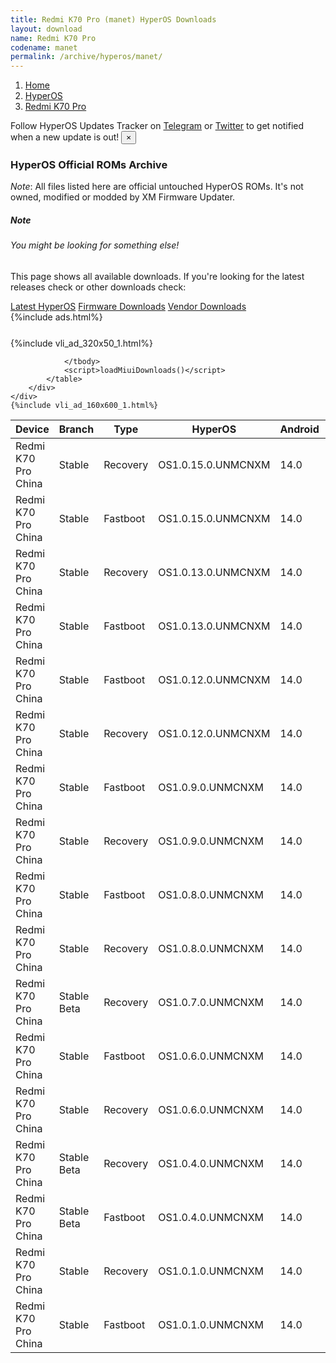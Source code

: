 ```yaml
---
title: Redmi K70 Pro (manet) HyperOS Downloads
layout: download
name: Redmi K70 Pro
codename: manet
permalink: /archive/hyperos/manet/
---
```

<nav aria-label="breadcrumb">
    <ol class="breadcrumb">
        <li class="breadcrumb-item"><a href="/">Home</a></li>
        <li class="breadcrumb-item"><a href="/hyperos/">HyperOS</a></li>
        <li class="breadcrumb-item active" aria-current="page"><a href="/hyperos/manet/">Redmi K70 Pro</a></li>
    </ol>
</nav>
<div class="alert alert-primary alert-dismissible fade show" role="alert">
    Follow HyperOS Updates Tracker on <a href="https://t.me/MIUIUpdatesTracker" class="alert-link">Telegram</a>
     or <a href="https://twitter.com/MiFwUpdater" class="alert-link">Twitter</a> to get notified when a new update is out!
    <button type="button" class="close" data-dismiss="alert" aria-label="Close">
        <span aria-hidden="true">&times;</span>
    </button>
</div>

### HyperOS Official ROMs Archive
*Note*: All files listed here are official untouched HyperOS ROMs. It's not owned, modified or modded by XM Firmware Updater.
<div class="card">
  <div class="card-body">
    <h5 class="card-title">Note</h5>
    <h6 class="card-subtitle mb-2 text-muted">You might be looking for something else!</h6>
    <p class="card-text">This page shows all available downloads.
     If you're looking for the latest releases check or other downloads check:</p>
    <a href="/hyperos/manet/" class="card-link">Latest HyperOS</a>
    <a href="/firmware/manet/" class="card-link">Firmware Downloads</a>
    <a href="/vendor/manet/" class="card-link">Vendor Downloads</a>
  </div>
</div>
{%include ads.html%}
<div class="row justify-content-center">
    <div class="col-10">
        <div class="table-responsive-md" style="margin-top: 25px;">
            {%include vli_ad_320x50_1.html%}
            <table id="miui" class="display dt-responsive nowrap compact table table-striped table-hover table-sm">
                <thead class="thead-dark">
                    <tr>
                        <th data-ref="device">Device</th>
                        <th data-ref="branch">Branch</th>
                        <th data-ref="type">Type</th>
                        <th data-ref="miui">HyperOS</th>
                        <th data-ref="android">Android</th>
                        <th data-ref="size">Size</th>
                        <th data-ref="size">Date</th>
                        <th data-ref="link">Link</th>
                    </tr>
                </thead>
                <tbody>
                <tr><td>Redmi K70 Pro China</td><td>Stable</td><td>Recovery</td><td>OS1.0.15.0.UNMCNXM</td><td>14.0</td><td>6.5 GB</td><td>2024-06-03</td><td><a href="/hyperos/manet/stable/OS1.0.15.0.UNMCNXM/">Download</a></td></tr>
<tr><td>Redmi K70 Pro China</td><td>Stable</td><td>Fastboot</td><td>OS1.0.15.0.UNMCNXM</td><td>14.0</td><td>8.3 GB</td><td>2024-05-28</td><td><a href="/hyperos/manet/stable/OS1.0.15.0.UNMCNXM/">Download</a></td></tr>
<tr><td>Redmi K70 Pro China</td><td>Stable</td><td>Recovery</td><td>OS1.0.13.0.UNMCNXM</td><td>14.0</td><td>6.5 GB</td><td>2024-03-15</td><td><a href="/hyperos/manet/stable/OS1.0.13.0.UNMCNXM/">Download</a></td></tr>
<tr><td>Redmi K70 Pro China</td><td>Stable</td><td>Fastboot</td><td>OS1.0.13.0.UNMCNXM</td><td>14.0</td><td>8.2 GB</td><td>2024-02-27</td><td><a href="/hyperos/manet/stable/OS1.0.13.0.UNMCNXM/">Download</a></td></tr>
<tr><td>Redmi K70 Pro China</td><td>Stable</td><td>Fastboot</td><td>OS1.0.12.0.UNMCNXM</td><td>14.0</td><td>8.0 GB</td><td>2024-01-26</td><td><a href="/hyperos/manet/stable/OS1.0.12.0.UNMCNXM/">Download</a></td></tr>
<tr><td>Redmi K70 Pro China</td><td>Stable</td><td>Recovery</td><td>OS1.0.12.0.UNMCNXM</td><td>14.0</td><td>6.5 GB</td><td>2024-01-19</td><td><a href="/hyperos/manet/stable/OS1.0.12.0.UNMCNXM/">Download</a></td></tr>
<tr><td>Redmi K70 Pro China</td><td>Stable</td><td>Fastboot</td><td>OS1.0.9.0.UNMCNXM</td><td>14.0</td><td>8.0 GB</td><td>2024-01-02</td><td><a href="/hyperos/manet/stable/OS1.0.9.0.UNMCNXM/">Download</a></td></tr>
<tr><td>Redmi K70 Pro China</td><td>Stable</td><td>Recovery</td><td>OS1.0.9.0.UNMCNXM</td><td>14.0</td><td>6.5 GB</td><td>2023-12-25</td><td><a href="/hyperos/manet/stable/OS1.0.9.0.UNMCNXM/">Download</a></td></tr>
<tr><td>Redmi K70 Pro China</td><td>Stable</td><td>Fastboot</td><td>OS1.0.8.0.UNMCNXM</td><td>14.0</td><td>8.0 GB</td><td>2023-12-23</td><td><a href="/hyperos/manet/stable/OS1.0.8.0.UNMCNXM/">Download</a></td></tr>
<tr><td>Redmi K70 Pro China</td><td>Stable</td><td>Recovery</td><td>OS1.0.8.0.UNMCNXM</td><td>14.0</td><td>6.5 GB</td><td>2023-12-13</td><td><a href="/hyperos/manet/stable/OS1.0.8.0.UNMCNXM/">Download</a></td></tr>
<tr><td>Redmi K70 Pro China</td><td>Stable Beta</td><td>Recovery</td><td>OS1.0.7.0.UNMCNXM</td><td>14.0</td><td>6.5 GB</td><td>2023-12-13</td><td><a href="/hyperos/manet/stable beta/OS1.0.7.0.UNMCNXM/">Download</a></td></tr>
<tr><td>Redmi K70 Pro China</td><td>Stable</td><td>Fastboot</td><td>OS1.0.6.0.UNMCNXM</td><td>14.0</td><td>8.0 GB</td><td>2023-12-09</td><td><a href="/hyperos/manet/stable/OS1.0.6.0.UNMCNXM/">Download</a></td></tr>
<tr><td>Redmi K70 Pro China</td><td>Stable</td><td>Recovery</td><td>OS1.0.6.0.UNMCNXM</td><td>14.0</td><td>6.5 GB</td><td>2023-12-05</td><td><a href="/hyperos/manet/stable/OS1.0.6.0.UNMCNXM/">Download</a></td></tr>
<tr><td>Redmi K70 Pro China</td><td>Stable Beta</td><td>Recovery</td><td>OS1.0.4.0.UNMCNXM</td><td>14.0</td><td>6.5 GB</td><td>2023-11-29</td><td><a href="/hyperos/manet/stable beta/OS1.0.4.0.UNMCNXM/">Download</a></td></tr>
<tr><td>Redmi K70 Pro China</td><td>Stable Beta</td><td>Fastboot</td><td>OS1.0.4.0.UNMCNXM</td><td>14.0</td><td>8.0 GB</td><td>2023-11-29</td><td><a href="/hyperos/manet/stable beta/OS1.0.4.0.UNMCNXM/">Download</a></td></tr>
<tr><td>Redmi K70 Pro China</td><td>Stable</td><td>Recovery</td><td>OS1.0.1.0.UNMCNXM</td><td>14.0</td><td>6.5 GB</td><td>2023-11-29</td><td><a href="/hyperos/manet/stable/OS1.0.1.0.UNMCNXM/">Download</a></td></tr>
<tr><td>Redmi K70 Pro China</td><td>Stable</td><td>Fastboot</td><td>OS1.0.1.0.UNMCNXM</td><td>14.0</td><td>8.0 GB</td><td>2023-11-29</td><td><a href="/hyperos/manet/stable/OS1.0.1.0.UNMCNXM/">Download</a></td></tr>

                </tbody>
                <script>loadMiuiDownloads()</script>
            </table>
        </div>
    </div>
    {%include vli_ad_160x600_1.html%}
</div>
